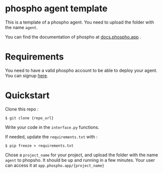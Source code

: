 # phospho agent template

This is a template of a phospho agent. You need to upload the folder with the name `agent`.

You can find the documentation of phospho at [docs.phospho.app](https://docs.phospho.app) .

# Requirements

You need to have a valid phospho account to be able to deploy your agent. You can signup [here](https://phospho.app).

# Quickstart 

Clone this repo :
```
$ git clone {repo_url}
```

Write your code in the `interface.py` functions.

If needed, update the `requirements.txt` with :
```
$ pip freeze > requirements.txt
```

Chose a `project_name` for your project, and upload the folder with the name `agent` to phopsho. It should be up and running in a few minutes. Your user can access it at `app.phospho.app/{project_name}`